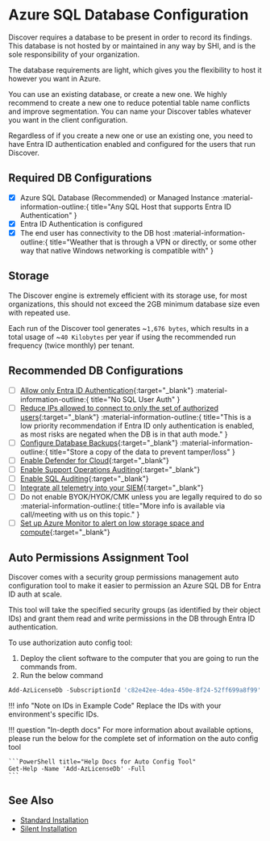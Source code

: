 # Azure SQL Database Configuration

Discover requires a database to be present in order to record its findings. This database is not hosted by or maintained in any way by SHI, and is the sole responsibility of your organization.

The database requirements are light, which gives you the flexibility to host it however you want in Azure.

You can use an existing database, or create a new one. We highly recommend to create a new one to reduce potential table name conflicts and improve segmentation. You can name your Discover tables whatever you want in the client configuration.

Regardless of if you create a new one or use an existing one, you need to have Entra ID authentication enabled and configured for the users that run Discover.

## Required DB Configurations

- [X] Azure SQL Database (Recommended) or Managed Instance :material-information-outline:{ title="Any SQL Host that supports Entra ID Authentication" }
- [X] Entra ID Authentication is configured
- [X] The end user has connectivity to the DB host :material-information-outline:{ title="Weather that is through a VPN or directly, or some other way that native Windows networking is compatible with" }

## Storage

The Discover engine is extremely efficient with its storage use, for most organizations, this should not exceed the 2GB minimum database size even with repeated use.

Each run of the Discover tool generates ~`1,676 bytes`, which results in a total usage of ~`40 Kilobytes` per year if using the recommended run frequency (twice monthly) per tenant.

## Recommended DB Configurations

- [ ] [Allow only Entra ID Authentication](https://learn.microsoft.com/en-us/azure/azure-sql/database/authentication-azure-ad-only-authentication-tutorial){:target="_blank"} :material-information-outline:{ title="No SQL User Auth" }
- [ ] [Reduce IPs allowed to connect to only the set of authorized users](https://learn.microsoft.com/en-us/azure/azure-sql/database/firewall-configure){:target="_blank"} :material-information-outline:{ title="This is a low priority recommendation if Entra ID only authentication is enabled, as most risks are negated when the DB is in that auth mode." }
- [ ] [Configure Database Backups](https://learn.microsoft.com/en-us/azure/azure-sql/database/automated-backups-overview){:target="_blank"} :material-information-outline:{ title="Store a copy of the data to prevent tamper/loss" }
- [ ] [Enable Defender for Cloud](https://learn.microsoft.com/en-us/azure/azure-sql/database/azure-defender-for-sql){:target="_blank"}
- [ ] [Enable Support Operations Auditing](https://learn.microsoft.com/en-us/azure/azure-sql/database/auditing-overview){:target="_blank"}
- [ ] [Enable SQL Auditing](https://learn.microsoft.com/en-us/azure/azure-sql/database/auditing-overview){:target="_blank"}
- [ ] [Integrate all telemetry into your SIEM](https://learn.microsoft.com/en-us/azure/azure-monitor/essentials/diagnostic-settings){:target="_blank"}
- [ ] Do not enable BYOK/HYOK/CMK unless you are legally required to do so :material-information-outline:{ title="More info is available via call/meeting with us on this topic." }
- [ ] [Set up Azure Monitor to alert on low storage space and compute](https://learn.microsoft.com/en-us/azure/azure-monitor/best-practices-alerts){:target="_blank"}

## Auto Permissions Assignment Tool

Discover comes with a security group permissions management auto configuration tool to make it easier to permission an Azure SQL DB for Entra ID auth at scale.

This tool will take the specified security groups (as identified by their object IDs) and grant them read and write permissions in the DB through Entra ID authentication.

To use authorization auto config tool:

1. Deploy the client software to the computer that you are going to run the commands from.
2. Run the below command

```PowerShell title="SQL Authorization Auto Configuration"
Add-AzLicenseDb -SubscriptionId 'c82e42ee-4dea-450e-8f24-52ff699a8f99' -ReadGroupId '16ffec1f-4062-4dd2-8d73-b4882fcc9bb8' -WriteGroupId '3a48f409-5847-47bf-bad9-7235a7c38e3c'
```

!!! info "Note on IDs in Example Code"
    Replace the IDs with your environment's specific IDs.

!!! question "In-depth docs"
    For more information about available options, please run the below for the complete set of information on the auto config tool

    ```PowerShell title="Help Docs for Auto Config Tool"
    Get-Help -Name 'Add-AzLicenseDb' -Full
    ```

## See Also

- [Standard Installation](../Deployment/Standard-Install.md)
- [Silent Installation](../Deployment/Silent-Installation.md)
